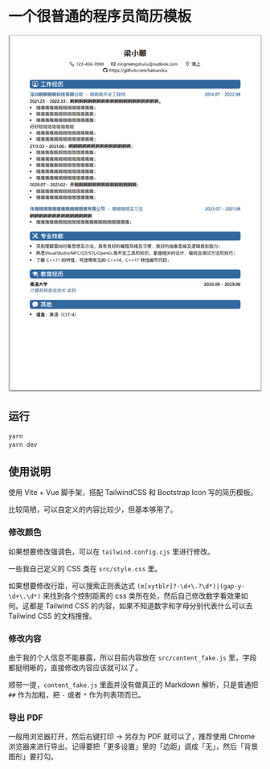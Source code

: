 # 一个很普通的程序员简历模板

![example](./example.png)



## 运行

```bash
yarn
yarn dev
```

## 使用说明

使用 Vite + Vue 脚手架，搭配 TailwindCSS 和 Bootstrap Icon 写的简历模板。

比较简陋，可以自定义的内容比较少，但基本够用了。

### 修改颜色

如果想要修改强调色，可以在 `tailwind.config.cjs` 里进行修改。

一些我自己定义的 CSS 类在 `src/style.css` 里。

如果想要修改行距，可以搜索正则表达式 `(m[xytblr]?-\d+\.?\d*)|(gap-y-\d+\.\d*)` 来找到各个控制距离的 css 类所在处，然后自己修改数字看效果如何。这都是 Tailwind CSS 的内容，如果不知道数字和字母分别代表什么可以去 Tailwind CSS 的文档搜搜。

### 修改内容

由于我的个人信息不能暴露，所以目前内容放在 `src/content_fake.js` 里，字段都挺明晰的，直接修改内容应该就可以了。

顺带一提，`content_fake.js` 里面并没有做真正的 Markdown 解析，只是普通把 `##` 作为加粗，把 `-` 或者 `*` 作为列表项而已。

### 导出 PDF
一般用浏览器打开，然后右键打印 -> 另存为 PDF 就可以了，推荐使用 Chrome 浏览器来进行导出。记得要把「更多设置」里的「边距」调成「无」，然后「背景图形」要打勾。